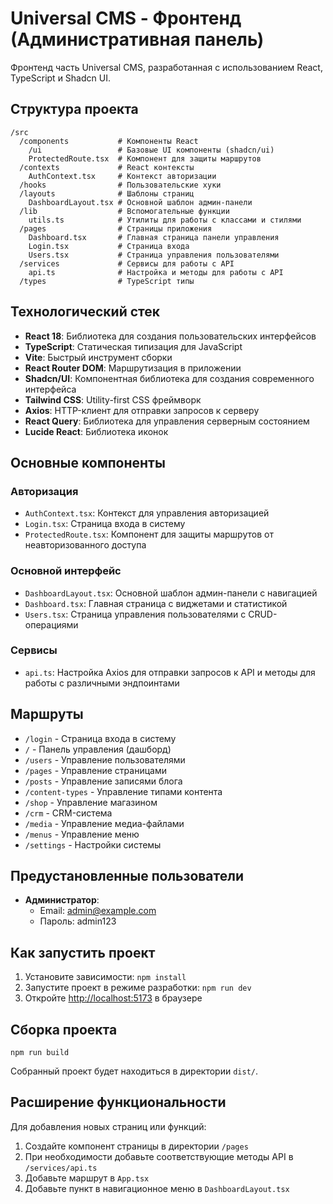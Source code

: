 # Universal CMS - Фронтенд (Административная панель)

Фронтенд часть Universal CMS, разработанная с использованием React, TypeScript и Shadcn UI.

## Структура проекта

```
/src
  /components           # Компоненты React
    /ui                 # Базовые UI компоненты (shadcn/ui)
    ProtectedRoute.tsx  # Компонент для защиты маршрутов
  /contexts             # React контексты
    AuthContext.tsx     # Контекст авторизации
  /hooks                # Пользовательские хуки
  /layouts              # Шаблоны страниц
    DashboardLayout.tsx # Основной шаблон админ-панели
  /lib                  # Вспомогательные функции
    utils.ts            # Утилиты для работы с классами и стилями
  /pages                # Страницы приложения
    Dashboard.tsx       # Главная страница панели управления
    Login.tsx           # Страница входа
    Users.tsx           # Страница управления пользователями
  /services             # Сервисы для работы с API
    api.ts              # Настройка и методы для работы с API
  /types                # TypeScript типы
```

## Технологический стек

- **React 18**: Библиотека для создания пользовательских интерфейсов
- **TypeScript**: Статическая типизация для JavaScript
- **Vite**: Быстрый инструмент сборки
- **React Router DOM**: Маршрутизация в приложении
- **Shadcn/UI**: Компонентная библиотека для создания современного интерфейса
- **Tailwind CSS**: Utility-first CSS фреймворк
- **Axios**: HTTP-клиент для отправки запросов к серверу
- **React Query**: Библиотека для управления серверным состоянием
- **Lucide React**: Библиотека иконок

## Основные компоненты

### Авторизация

- `AuthContext.tsx`: Контекст для управления авторизацией
- `Login.tsx`: Страница входа в систему
- `ProtectedRoute.tsx`: Компонент для защиты маршрутов от неавторизованного доступа

### Основной интерфейс

- `DashboardLayout.tsx`: Основной шаблон админ-панели с навигацией
- `Dashboard.tsx`: Главная страница с виджетами и статистикой
- `Users.tsx`: Страница управления пользователями с CRUD-операциями

### Сервисы

- `api.ts`: Настройка Axios для отправки запросов к API и методы для работы с различными эндпоинтами

## Маршруты

- `/login` - Страница входа в систему
- `/` - Панель управления (дашборд)
- `/users` - Управление пользователями
- `/pages` - Управление страницами
- `/posts` - Управление записями блога
- `/content-types` - Управление типами контента
- `/shop` - Управление магазином
- `/crm` - CRM-система
- `/media` - Управление медиа-файлами
- `/menus` - Управление меню
- `/settings` - Настройки системы

## Предустановленные пользователи

- **Администратор**:
  - Email: admin@example.com
  - Пароль: admin123

## Как запустить проект

1. Установите зависимости: `npm install`
2. Запустите проект в режиме разработки: `npm run dev`
3. Откройте [http://localhost:5173](http://localhost:5173) в браузере

## Сборка проекта

```
npm run build
```

Собранный проект будет находиться в директории `dist/`.

## Расширение функциональности

Для добавления новых страниц или функций:

1. Создайте компонент страницы в директории `/pages`
2. При необходимости добавьте соответствующие методы API в `/services/api.ts`
3. Добавьте маршрут в `App.tsx`
4. Добавьте пункт в навигационное меню в `DashboardLayout.tsx` 